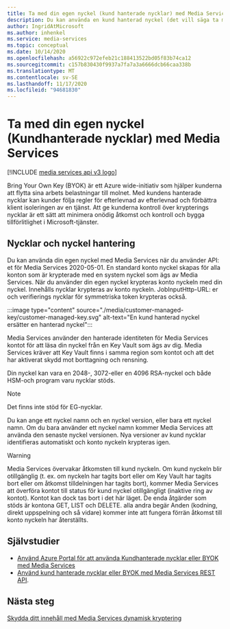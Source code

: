```yaml
---
title: Ta med din egen nyckel (kund hanterade nycklar) med Media Services
description: Du kan använda en kund hanterad nyckel (det vill säga ta med din egen nyckel) med Media Services.
author: IngridAtMicrosoft
ms.author: inhenkel
ms.service: media-services
ms.topic: conceptual
ms.date: 10/14/2020
ms.openlocfilehash: a56922c972efeb21c188413522bd05f83b74ca12
ms.sourcegitcommit: c157b830430f9937a7fa7a3a6666dcb66caa338b
ms.translationtype: MT
ms.contentlocale: sv-SE
ms.lasthandoff: 11/17/2020
ms.locfileid: "94681830"
---
```

# <a name="bring-your-own-key-customer-managed-keys-with-media-services"></a>Ta med din egen nyckel (Kundhanterade nycklar) med Media Services

[!INCLUDE [media services api v3 logo](./includes/v3-hr.md)]

Bring Your Own Key (BYOK) är ett Azure wide-initiativ som hjälper kunderna att flytta sina arbets belastningar till molnet. Med kundens hanterade nycklar kan kunder följa regler för efterlevnad av efterlevnad och förbättra klient isoleringen av en tjänst. Att ge kunderna kontroll över krypterings nycklar är ett sätt att minimera onödig åtkomst och kontroll och bygga tillförlitlighet i Microsoft-tjänster.

## <a name="keys-and-key-management"></a>Nycklar och nyckel hantering

Du kan använda din egen nyckel med Media Services när du använder API: et för Media Services 2020-05-01. En standard konto nyckel skapas för alla konton som är krypterade med en system nyckel som ägs av Media Services. När du använder din egen nyckel krypteras konto nyckeln med din nyckel. Innehålls nycklar krypteras av konto nyckeln. JobInputHttp-URL: er och verifierings nycklar för symmetriska token krypteras också.

:::image type="content" source="./media/customer-managed-key/customer-managed-key.svg" alt-text="En kund hanterad nyckel ersätter en hanterad nyckel":::

Media Services använder den hanterade identiteten för Media Services kontot för att läsa din nyckel från en Key Vault som ägs av dig. Media Services kräver att Key Vault finns i samma region som kontot och att det har aktiverat skydd mot borttagning och rensning.

Din nyckel kan vara en 2048-, 3072-eller en 4096 RSA-nyckel och både HSM-och program varu nycklar stöds.

> [!NOTE]
> Det finns inte stöd för EG-nycklar.

Du kan ange ett nyckel namn och en nyckel version, eller bara ett nyckel namn. Om du bara använder ett nyckel namn kommer Media Services att använda den senaste nyckel versionen. Nya versioner av kund nycklar identifieras automatiskt och konto nyckeln krypteras igen.

> [!WARNING]
> Media Services övervakar åtkomsten till kund nyckeln. Om kund nyckeln blir otillgänglig (t. ex. om nyckeln har tagits bort eller om Key Vault har tagits bort eller om åtkomst tilldelningen har tagits bort), kommer Media Services att överföra kontot till status för kund nyckel otillgängligt (inaktive ring av kontot). Kontot kan dock tas bort i det här läget. De enda åtgärder som stöds är kontona GET, LIST och DELETE. alla andra begär Anden (kodning, direkt uppspelning och så vidare) kommer inte att fungera förrän åtkomst till konto nyckeln har återställts.

## <a name="tutorials"></a>Självstudier

- [Använd Azure Portal för att använda Kundhanterade nycklar eller BYOK med Media Services](tutorial-byok-portal.md)
- [Använd kund hanterade nycklar eller BYOK med Media Services REST API](tutorial-byok-postman.md).

## <a name="next-steps"></a>Nästa steg

[Skydda ditt innehåll med Media Services dynamisk kryptering](content-protection-overview.md)
